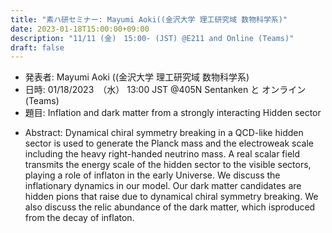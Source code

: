 ```yaml
---
title: "素ハ研セミナー: Mayumi Aoki((金沢大学 理工研究域 数物科学系)"
date: 2023-01-18T15:00:00+09:00
description: "11/11 (金)　15:00- (JST) @E211 and Online (Teams)"
draft: false
---
```


- 発表者:
Mayumi Aoki ((金沢大学 理工研究域 数物科学系)
- 日時:
01/18/2023　（水） 13:00 JST @405N Sentanken と オンライン(Teams)
- 題目: 
Inflation and dark matter from a strongly interacting Hidden sector


<!--more-->

- Abstract:
Dynamical chiral symmetry breaking in a QCD-like hidden sector is used to generate the Planck mass
and the electroweak scale including the heavy right-handed neutrino mass. A real scalar field transmits
the energy scale of the hidden sector to the visible sectors, playing a role of inflaton in the early Universe.
We discuss the inflationary dynamics in our model. Our dark matter candidates are hidden pions
that raise due to dynamical chiral symmetry breaking. We also discuss the relic abundance of the dark matter,
which isproduced from the decay of inflaton.


